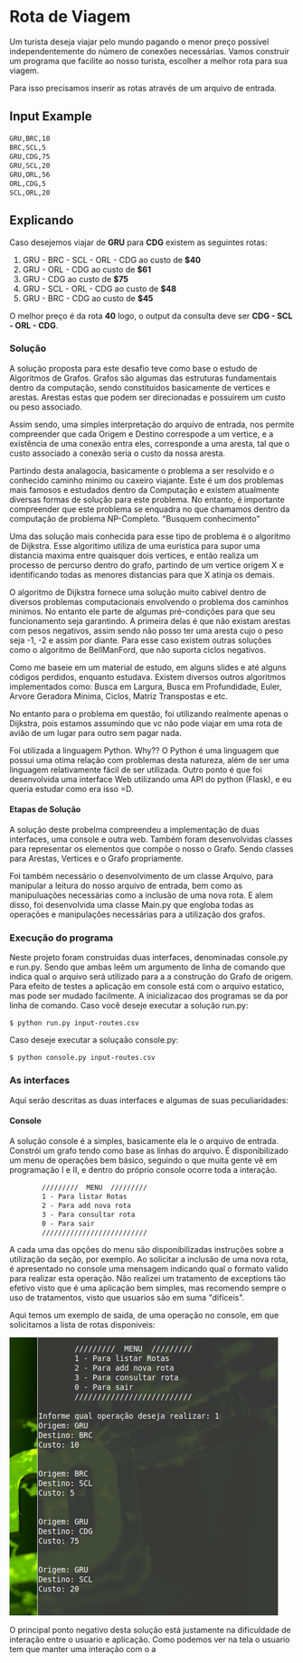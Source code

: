 # Rota de Viagem #

Um turista deseja viajar pelo mundo pagando o menor preço possível independentemente do número de conexões necessárias.
Vamos construir um programa que facilite ao nosso turista, escolher a melhor rota para sua viagem.

Para isso precisamos inserir as rotas através de um arquivo de entrada.

## Input Example ##
```csv
GRU,BRC,10
BRC,SCL,5
GRU,CDG,75
GRU,SCL,20
GRU,ORL,56
ORL,CDG,5
SCL,ORL,20
```

## Explicando ## 
Caso desejemos viajar de **GRU** para **CDG** existem as seguintes rotas:

1. GRU - BRC - SCL - ORL - CDG ao custo de **$40**
2. GRU - ORL - CDG ao custo de **$61**
3. GRU - CDG ao custo de **$75**
4. GRU - SCL - ORL - CDG ao custo de **$48**
5. GRU - BRC - CDG ao custo de **$45**

O melhor preço é da rota **40** logo, o output da consulta deve ser **CDG - SCL - ORL - CDG**.


### Solução ###

A solução proposta para este desafio teve como base o estudo de Algoritmos de Grafos. Grafos são algumas das estruturas 
fundamentais dentro da computação, sendo constituidos basicamente de vertices e arestas. Arestas estas que podem ser 
direcionadas e possuirem um custo ou peso associado. 

Assim sendo, uma simples interpretação do arquivo de entrada, nos permite compreender que cada Origem e Destino 
correspode a um vertice, e a existência de uma conexão entra eles, corresponde a uma aresta, tal que o custo associado 
a conexão seria o custo da nossa aresta.

Partindo desta analagocia, basicamente o problema a ser resolvido e o conhecido caminho minimo ou caxeiro viajante.
Este é um dos problemas mais famosos e estudados dentro da Computação e existem atualmente diversas formas de solução 
para este problema. No entanto, é importante compreender que este problema se enquadra no que chamamos dentro da 
computação de problema NP-Completo. "Busquem conhecimento"

Uma das solução mais conhecida para esse tipo de problema é o algoritmo de Dijkstra. Esse algoritimo utiliza de uma
euristica para supor uma distancia maxima entre quaisquer dois vertices, e então realiza um processo de percurso dentro 
do grafo, partindo de um vertice origem X e identificando todas as menores distancias para que X atinja os demais.

O algoritmo de Dijkstra fornece uma solução muito cabivel dentro de diversos problemas computacionais envolvendo
o problema dos caminhos minimos. No entanto ele parte de algumas pré-condições para que seu funcionamento seja
garantindo. A primeira delas é que não existam arestas com pesos negativos, assim sendo não posso ter uma aresta cujo o
peso seja -1, -2 e assim por diante. Para esse caso existem outras soluções como o algoritmo de BellManFord, que não 
suporta ciclos negativos.

Como me baseie em um material de estudo, em alguns slides e até alguns códigos perdidos, enquanto estudava. Existem
diversos outros algoritmos implementados como: Busca em Largura, Busca em Profundidade, Euler, Arvore Geradora Minima,
Ciclos, Matriz Transpostas e etc.

No entanto para o problema em questão, foi utilizando realmente apenas o Dijkstra, pois estamos assumindo que vc não 
pode viajar em uma rota de avião de um lugar para outro sem pagar nada.

Foi utilizada a linguagem Python. Why?? O Python é uma linguagem que possui uma otima relação com problemas desta
natureza, além de ser uma linguagem relativamente fácil de ser utilizada. Outro ponto é que foi desenvolvida uma
interface Web utilizando uma API do python (Flask), e eu queria estudar como era isso =D.

#### Etapas de Solução ####

A solução deste probelma compreendeu a implementação de duas interfaces, uma console e outra web. Também foram 
desenvolvidas classes para representar os elementos que compõe o nosso o Grafo. Sendo classes para Arestas, Vertices e o
Grafo propriamente. 

Foi também necessário o desenvolvimento de um classe Arquivo, para manipular a leitura do nosso arquivo de entrada, bem
como as manipuluações necessárias como a inclusão de uma nova rota. E alem disso, foi desenvolvida uma classe Main.py
que engloba todas as operações e manipulações necessárias para a utilização dos grafos.


### Execução do programa ###
Neste projeto foram construidas duas interfaces, denominadas console.py e run.py. Sendo que ambas leêm um argumento de 
linha de comando que indica qual o arquivo será utilizado para a a construção do Grafo de origem. Para efeito de testes
a aplicação em console está com o arquivo estatico, mas pode ser mudado facilmente.
A inicializacao dos programas se da por linha de comando. Caso você deseje executar a solução run.py:
```shell
$ python run.py input-routes.csv
```
Caso deseje executar a soluçaão console.py:
```shell
$ python console.py input-routes.csv
```
### As interfaces ###
Aqui serão descritas as duas interfaces e algumas de suas peculiaridades:

#### Console ####
A solução console é a simples, basicamente ela le o arquivo de entrada. Constrói um grafo tendo como base as linhas do
arquivo. É disponibilizado um menu de operações bem básico, seguindo o que muita gente vê em programação I e II, e dentro
do próprio console ocorre toda a interação.

```
        /////////  MENU  /////////
        1 - Para listar Rotas 
        2 - Para add nova rota
        3 - Para consultar rota
        0 - Para sair
        //////////////////////////
```

A cada uma das opções do menu são disponibilizadas instruções sobre a utilização da seção, por exemplo. Ao solicitar a 
inclusão de uma nova rota, é apresentado no console uma mensagem indicando qual o formato valido para 
realizar esta operação. Não realizei um tratamento de exceptions tão efetivo visto que é uma aplicação bem simples, mas 
recomendo sempre o uso de tratamentos, visto que usuarios são em suma "difíceis".

Aqui temos um exemplo de saida, de uma operação no console, em que solicitamos a lista de rotas disponiveis:

![Exemplo de Saida ](/images/ExemploSaidaRotas.png "Exemplo de saída da aplicação console, ao solicitar a lista de rotas disponíveis.")

O principal ponto negativo desta solução está justamente na dificuldade de interação entre o usuario e aplicação. Como
podemos ver na tela o usuario tem que manter uma interação com o a 


